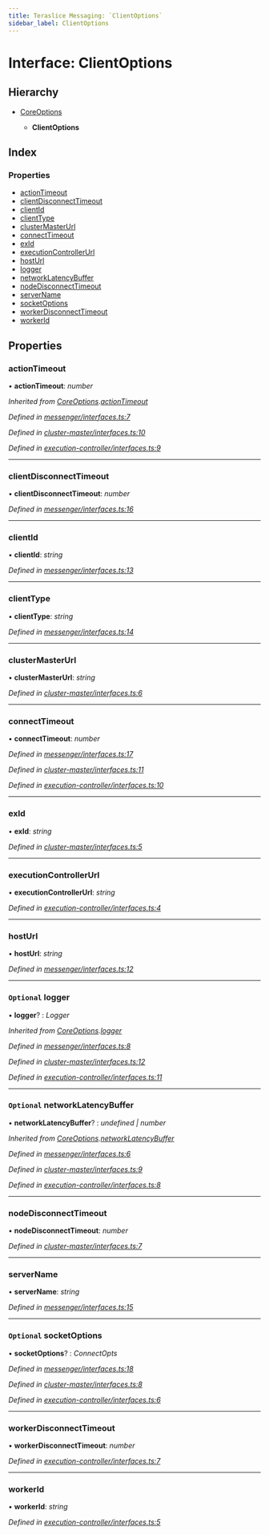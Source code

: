 ```yaml
---
title: Teraslice Messaging: `ClientOptions`
sidebar_label: ClientOptions
---
```


# Interface: ClientOptions

## Hierarchy

* [CoreOptions](coreoptions.md)

  * **ClientOptions**

## Index

### Properties

* [actionTimeout](clientoptions.md#actiontimeout)
* [clientDisconnectTimeout](clientoptions.md#clientdisconnecttimeout)
* [clientId](clientoptions.md#clientid)
* [clientType](clientoptions.md#clienttype)
* [clusterMasterUrl](clientoptions.md#clustermasterurl)
* [connectTimeout](clientoptions.md#connecttimeout)
* [exId](clientoptions.md#exid)
* [executionControllerUrl](clientoptions.md#executioncontrollerurl)
* [hostUrl](clientoptions.md#hosturl)
* [logger](clientoptions.md#optional-logger)
* [networkLatencyBuffer](clientoptions.md#optional-networklatencybuffer)
* [nodeDisconnectTimeout](clientoptions.md#nodedisconnecttimeout)
* [serverName](clientoptions.md#servername)
* [socketOptions](clientoptions.md#optional-socketoptions)
* [workerDisconnectTimeout](clientoptions.md#workerdisconnecttimeout)
* [workerId](clientoptions.md#workerid)

## Properties

###  actionTimeout

• **actionTimeout**: *number*

*Inherited from [CoreOptions](coreoptions.md).[actionTimeout](coreoptions.md#actiontimeout)*

*Defined in [messenger/interfaces.ts:7](https://github.com/terascope/teraslice/blob/d2d877b60/packages/teraslice-messaging/src/messenger/interfaces.ts#L7)*

*Defined in [cluster-master/interfaces.ts:10](https://github.com/terascope/teraslice/blob/d2d877b60/packages/teraslice-messaging/src/cluster-master/interfaces.ts#L10)*

*Defined in [execution-controller/interfaces.ts:9](https://github.com/terascope/teraslice/blob/d2d877b60/packages/teraslice-messaging/src/execution-controller/interfaces.ts#L9)*

___

###  clientDisconnectTimeout

• **clientDisconnectTimeout**: *number*

*Defined in [messenger/interfaces.ts:16](https://github.com/terascope/teraslice/blob/d2d877b60/packages/teraslice-messaging/src/messenger/interfaces.ts#L16)*

___

###  clientId

• **clientId**: *string*

*Defined in [messenger/interfaces.ts:13](https://github.com/terascope/teraslice/blob/d2d877b60/packages/teraslice-messaging/src/messenger/interfaces.ts#L13)*

___

###  clientType

• **clientType**: *string*

*Defined in [messenger/interfaces.ts:14](https://github.com/terascope/teraslice/blob/d2d877b60/packages/teraslice-messaging/src/messenger/interfaces.ts#L14)*

___

###  clusterMasterUrl

• **clusterMasterUrl**: *string*

*Defined in [cluster-master/interfaces.ts:6](https://github.com/terascope/teraslice/blob/d2d877b60/packages/teraslice-messaging/src/cluster-master/interfaces.ts#L6)*

___

###  connectTimeout

• **connectTimeout**: *number*

*Defined in [messenger/interfaces.ts:17](https://github.com/terascope/teraslice/blob/d2d877b60/packages/teraslice-messaging/src/messenger/interfaces.ts#L17)*

*Defined in [cluster-master/interfaces.ts:11](https://github.com/terascope/teraslice/blob/d2d877b60/packages/teraslice-messaging/src/cluster-master/interfaces.ts#L11)*

*Defined in [execution-controller/interfaces.ts:10](https://github.com/terascope/teraslice/blob/d2d877b60/packages/teraslice-messaging/src/execution-controller/interfaces.ts#L10)*

___

###  exId

• **exId**: *string*

*Defined in [cluster-master/interfaces.ts:5](https://github.com/terascope/teraslice/blob/d2d877b60/packages/teraslice-messaging/src/cluster-master/interfaces.ts#L5)*

___

###  executionControllerUrl

• **executionControllerUrl**: *string*

*Defined in [execution-controller/interfaces.ts:4](https://github.com/terascope/teraslice/blob/d2d877b60/packages/teraslice-messaging/src/execution-controller/interfaces.ts#L4)*

___

###  hostUrl

• **hostUrl**: *string*

*Defined in [messenger/interfaces.ts:12](https://github.com/terascope/teraslice/blob/d2d877b60/packages/teraslice-messaging/src/messenger/interfaces.ts#L12)*

___

### `Optional` logger

• **logger**? : *Logger*

*Inherited from [CoreOptions](coreoptions.md).[logger](coreoptions.md#optional-logger)*

*Defined in [messenger/interfaces.ts:8](https://github.com/terascope/teraslice/blob/d2d877b60/packages/teraslice-messaging/src/messenger/interfaces.ts#L8)*

*Defined in [cluster-master/interfaces.ts:12](https://github.com/terascope/teraslice/blob/d2d877b60/packages/teraslice-messaging/src/cluster-master/interfaces.ts#L12)*

*Defined in [execution-controller/interfaces.ts:11](https://github.com/terascope/teraslice/blob/d2d877b60/packages/teraslice-messaging/src/execution-controller/interfaces.ts#L11)*

___

### `Optional` networkLatencyBuffer

• **networkLatencyBuffer**? : *undefined | number*

*Inherited from [CoreOptions](coreoptions.md).[networkLatencyBuffer](coreoptions.md#optional-networklatencybuffer)*

*Defined in [messenger/interfaces.ts:6](https://github.com/terascope/teraslice/blob/d2d877b60/packages/teraslice-messaging/src/messenger/interfaces.ts#L6)*

*Defined in [cluster-master/interfaces.ts:9](https://github.com/terascope/teraslice/blob/d2d877b60/packages/teraslice-messaging/src/cluster-master/interfaces.ts#L9)*

*Defined in [execution-controller/interfaces.ts:8](https://github.com/terascope/teraslice/blob/d2d877b60/packages/teraslice-messaging/src/execution-controller/interfaces.ts#L8)*

___

###  nodeDisconnectTimeout

• **nodeDisconnectTimeout**: *number*

*Defined in [cluster-master/interfaces.ts:7](https://github.com/terascope/teraslice/blob/d2d877b60/packages/teraslice-messaging/src/cluster-master/interfaces.ts#L7)*

___

###  serverName

• **serverName**: *string*

*Defined in [messenger/interfaces.ts:15](https://github.com/terascope/teraslice/blob/d2d877b60/packages/teraslice-messaging/src/messenger/interfaces.ts#L15)*

___

### `Optional` socketOptions

• **socketOptions**? : *ConnectOpts*

*Defined in [messenger/interfaces.ts:18](https://github.com/terascope/teraslice/blob/d2d877b60/packages/teraslice-messaging/src/messenger/interfaces.ts#L18)*

*Defined in [cluster-master/interfaces.ts:8](https://github.com/terascope/teraslice/blob/d2d877b60/packages/teraslice-messaging/src/cluster-master/interfaces.ts#L8)*

*Defined in [execution-controller/interfaces.ts:6](https://github.com/terascope/teraslice/blob/d2d877b60/packages/teraslice-messaging/src/execution-controller/interfaces.ts#L6)*

___

###  workerDisconnectTimeout

• **workerDisconnectTimeout**: *number*

*Defined in [execution-controller/interfaces.ts:7](https://github.com/terascope/teraslice/blob/d2d877b60/packages/teraslice-messaging/src/execution-controller/interfaces.ts#L7)*

___

###  workerId

• **workerId**: *string*

*Defined in [execution-controller/interfaces.ts:5](https://github.com/terascope/teraslice/blob/d2d877b60/packages/teraslice-messaging/src/execution-controller/interfaces.ts#L5)*

